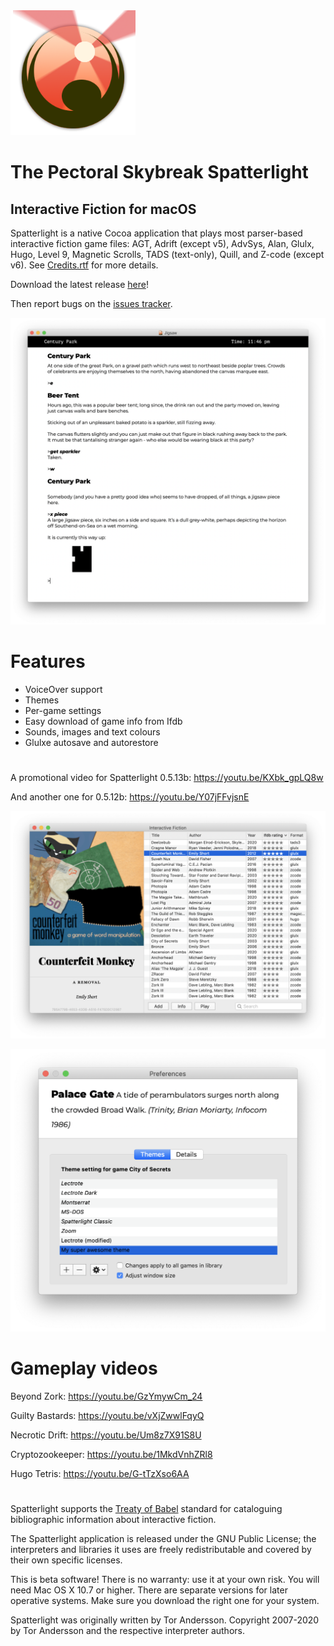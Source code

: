 <img src="readme_images/Red-Sun-App.png" width="200">

# The Pectoral Skybreak Spatterlight

## Interactive Fiction for macOS

Spatterlight is a native Cocoa application that plays most parser-based interactive fiction game files: AGT, Adrift (except v5), AdvSys, Alan, Glulx, Hugo, Level 9, Magnetic Scrolls, TADS (text-only), Quill, and Z-code (except v6). See [Credits.rtf][credits] for more details.

[credits]: https://github.com/angstsmurf/spatterlight/blob/master/resources/Credits.txt "Credits.rtf: Credits for Spatterlight libraries"

Download the latest release [here](https://github.com/angstsmurf/spatterlight/releases)!

Then report bugs on the [issues tracker][issues].

[issues]: https://github.com/angstsmurf/spatterlight/issues "The issues page of this repository"

<img src="readme_images/jigsaw.png" width="900">

# Features
- VoiceOver support
- Themes
- Per-game settings
- Easy download of game info from Ifdb
- Sounds, images and text colours
- Glulxe autosave and autorestore

#

A promotional video for Spatterlight 0.5.13b: https://youtu.be/KXbk_gpLQ8w

And another one for 0.5.12b: https://youtu.be/Y07jFFvjsnE

<img src="readme_images/library.png" width="1000">
<p align="center">
  <img src="readme_images/preferences_themes_2.png" width="600">
</p>

# Gameplay videos

Beyond Zork: https://youtu.be/GzYmywCm_24

Guilty Bastards: https://youtu.be/vXjZwwlFqyQ

Necrotic Drift: https://youtu.be/Um8z7X91S8U

Cryptozookeeper: https://youtu.be/1MkdVnhZRl8

Hugo Tetris: https://youtu.be/G-tTzXso6AA

#

Spatterlight supports the [Treaty of Babel][babel] standard for cataloguing bibliographic information about interactive fiction.

[babel]: http://babel.ifarchive.org "Interactive Fiction Archive: Treaty of Babel"

The Spatterlight application is released under the GNU Public License; the interpreters and libraries it uses are freely redistributable and covered by their own specific licenses.

This is beta software! There is no warranty: use it at your own risk. You will need Mac OS X 10.7 or higher. There are separate versions for later operative systems. Make sure you download the right one for your system.

Spatterlight was originally written by Tor Andersson. Copyright 2007-2020 by Tor Andersson and the respective interpreter authors.
